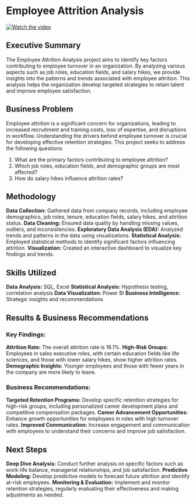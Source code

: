# Employee Attrition Analysis

[![Watch the video](https://raw.githubusercontent.com/username/repository/branch/path/to/thumbnail.jpg)](https://raw.githubusercontent.com/username/repository/branch/path/to/video.mp4)
## Executive Summary
The Employee Attrition Analysis project aims to identify key factors contributing to employee turnover in an organization. By analyzing various aspects such as job roles, education fields, and salary hikes, we provide insights into the patterns and trends associated with employee attrition. This analysis helps the organization develop targeted strategies to retain talent and improve employee satisfaction.

## Business Problem
Employee attrition is a significant concern for organizations, leading to increased recruitment and training costs, loss of expertise, and disruptions in workflow. Understanding the drivers behind employee turnover is crucial for developing effective retention strategies. This project seeks to address the following questions:

1. What are the primary factors contributing to employee attrition?
2. Which job roles, education fields, and demographic groups are most affected?
3. How do salary hikes influence attrition rates?

## Methodology
**Data Collection:** Gathered data from company records, including employee demographics, job roles, tenure, education fields, salary hikes, and attrition status.
**Data Cleaning:** Ensured data quality by handling missing values, outliers, and inconsistencies.
**Exploratory Data Analysis (EDA):** Analyzed trends and patterns in the data using visualizations.
**Statistical Analysis:** Employed statistical methods to identify significant factors influencing attrition.
**Visualization:** Created an interactive dashboard to visualize key findings and trends.

## Skills Utilized
**Data Analysis:** SQL, Excel
**Statistical Analysis:** Hypothesis testing, correlation analysis
**Data Visualization:** Power BI
**Business Intelligence:** Strategic insights and recommendations

## Results & Business Recommendations
### Key Findings:

**Attrition Rate:** The overall attrition rate is 16.1%.
**High-Risk Groups:** Employees in sales executive roles, with certain education fields like life sciences, and those with lower salary hikes, show higher attrition rates.
**Demographic Insights:** Younger employees and those with fewer years in the company are more likely to leave.

### Business Recommendations:

**Targeted Retention Programs:** Develop specific retention strategies for high-risk groups, including personalized career development plans and competitive compensation packages.
**Career Advancement Opportunities:** Enhance growth opportunities for employees in roles with high turnover rates.
**Improved Communication:** Increase engagement and communication with employees to understand their concerns and improve job satisfaction.

## Next Steps
**Deep Dive Analysis:** Conduct further analysis on specific factors such as work-life balance, managerial relationships, and job satisfaction.
**Predictive Modeling:** Develop predictive models to forecast future attrition and identify at-risk employees.
**Monitoring & Evaluation:** Implement and monitor retention strategies, regularly evaluating their effectiveness and making adjustments as needed.
